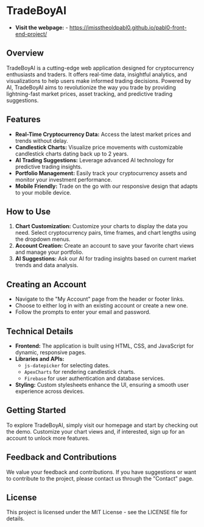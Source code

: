 # TradeBoyAI
- **Visit the webpage:** - https://imisstheoldpabl0.github.io/pabl0-front-end-project/

## Overview
TradeBoyAI is a cutting-edge web application designed for cryptocurrency enthusiasts and traders. It offers real-time data, insightful analytics, and visualizations to help users make informed trading decisions. Powered by AI, TradeBoyAI aims to revolutionize the way you trade by providing lightning-fast market prices, asset tracking, and predictive trading suggestions.

## Features
- **Real-Time Cryptocurrency Data:** Access the latest market prices and trends without delay.
- **Candlestick Charts:** Visualize price movements with customizable candlestick charts dating back up to 2 years.
- **AI Trading Suggestions:** Leverage advanced AI technology for predictive trading insights.
- **Portfolio Management:** Easily track your cryptocurrency assets and monitor your investment performance.
- **Mobile Friendly:** Trade on the go with our responsive design that adapts to your mobile device.

## How to Use
1. **Chart Customization:** Customize your charts to display the data you need. Select cryptocurrency pairs, time frames, and chart lengths using the dropdown menus.
2. **Account Creation:** Create an account to save your favorite chart views and manage your portfolio.
3. **AI Suggestions:** Ask our AI for trading insights based on current market trends and data analysis.

## Creating an Account
- Navigate to the "My Account" page from the header or footer links.
- Choose to either log in with an existing account or create a new one.
- Follow the prompts to enter your email and password.

## Technical Details
- **Frontend:** The application is built using HTML, CSS, and JavaScript for dynamic, responsive pages.
- **Libraries and APIs:** 
  - `js-datepicker` for selecting dates.
  - `ApexCharts` for rendering candlestick charts.
  - `Firebase` for user authentication and database services.
- **Styling:** Custom stylesheets enhance the UI, ensuring a smooth user experience across devices.

## Getting Started
To explore TradeBoyAI, simply visit our homepage and start by checking out the demo. Customize your chart views and, if interested, sign up for an account to unlock more features.

## Feedback and Contributions
We value your feedback and contributions. If you have suggestions or want to contribute to the project, please contact us through the "Contact" page.

## License
This project is licensed under the MIT License - see the LICENSE file for details.
